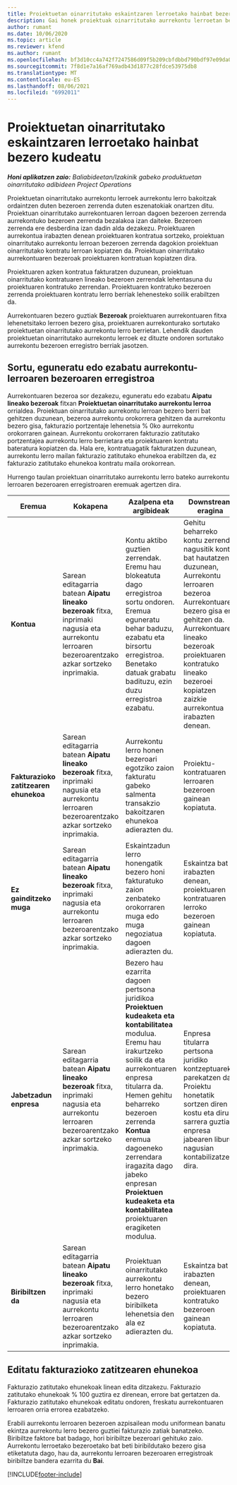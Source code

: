 ```yaml
---
title: Proiektuetan oinarritutako eskaintzaren lerroetako hainbat bezero kudeatu
description: Gai honek proiektuak oinarritutako aurrekontu lerroetan bezero anitz kudeatzeko moduari buruzko informazioa eskaintzen du.
author: rumant
ms.date: 10/06/2020
ms.topic: article
ms.reviewer: kfend
ms.author: rumant
ms.openlocfilehash: bf3d10cc4a742f7247586d09f5b209cbfdbbd790bdf97e09da06d9db583e61a5
ms.sourcegitcommit: 7f8d1e7a16af769adb43d1877c28fdce53975db8
ms.translationtype: MT
ms.contentlocale: eu-ES
ms.lasthandoff: 08/06/2021
ms.locfileid: "6992011"
---
```

# <a name="manage-multiple-customers-on-project-based-quote-lines"></a>Proiektuetan oinarritutako eskaintzaren lerroetako hainbat bezero kudeatu

_**Honi aplikatzen zaio:** Baliabideetan/Izakinik gabeko produktuetan oinarritutako adibideen Project Operations_

Proiektuetan oinarritutako aurrekontu lerroek aurrekontu lerro bakoitzak ordaintzen duten bezeroen zerrenda duten eszenatokiak onartzen ditu. Proiektuan oinarritutako aurrekontuaren lerroan dagoen bezeroen zerrenda aurrekontuko bezeroen zerrenda bezalakoa izan daiteke. Bezeroen zerrenda ere desberdina izan dadin alda dezakezu. Proiektuaren aurrekontua irabazten denean proiektuaren kontratua sortzeko, proiektuan oinarritutako aurrekontu lerroan bezeroen zerrenda dagokion proiektuan oinarritutako kontratu lerroan kopiatzen da. Proiektuan oinarritutako aurrekontuaren bezeroak proiektuaren kontratuan kopiatzen dira.

Proiektuaren azken kontratua fakturatzen duzunean, proiektuan oinarritutako kontratuaren lineako bezeroen zerrendak lehentasuna du proiektuaren kontratuko zerrendan. Proiektuaren kontratuko bezeroen zerrenda proiektuaren kontratu lerro berriak lehenesteko soilik erabiltzen da.

Aurrekontuaren bezero guztiak **Bezeroak** proiektuaren aurrekontuaren fitxa lehenetsitako lerroen bezero gisa, proiektuaren aurrekonturako sortutako proiektuetan oinarritutako aurrekontu lerro berrietan. Lehendik dauden proiektuetan oinarritutako aurrekontu lerroek ez dituzte ondoren sortutako aurrekontu bezeroen erregistro berriak jasotzen.

## <a name="create-update-or-delete-a-quote-line-customer-record"></a>Sortu, eguneratu edo ezabatu aurrekontu-lerroaren bezeroaren erregistroa

Aurrekontuaren bezeroa sor dezakezu, eguneratu edo ezabatu **Aipatu lineako bezeroak** fitxan **Proiektuetan oinarritutako aurrekontu lerroa** orrialdea. Proiektuan oinarritutako aurrekontu lerroan bezero berri bat gehitzen duzunean, bezeroa aurrekontu orokorrera gehitzen da aurrekontu bezero gisa, fakturazio portzentaje lehenetsia % 0ko aurrekontu orokorraren gainean. Aurrekontu orokorraren fakturazio zatitutako portzentajea aurrekontu lerro berrietara eta proiektuaren kontratu bateratura kopiatzen da. Hala ere, kontratuagatik fakturatzen duzunean, aurrekontu lerro mailan fakturazio zatitutako ehunekoa erabiltzen da, ez fakturazio zatitutako ehunekoa kontratu maila orokorrean. 

Hurrengo taulan proiektuan oinarritutako aurrekontu lerro bateko aurrekontu lerroaren bezeroaren erregistroaren eremuak agertzen dira.

| Eremua | Kokapena | Azalpena eta argibideak | Downstream eragina |
| --- | --- | --- | --- |
| **Kontua** | Sarean editagarria batean **Aipatu lineako bezeroak** fitxa, inprimaki nagusia eta aurrekontu lerroaren bezeroarentzako azkar sortzeko inprimakia. | Kontu aktibo guztien zerrendak. Eremu hau blokeatuta dago erregistroa sortu ondoren. Eremua eguneratu behar baduzu, ezabatu eta birsortu erregistroa. Benetako datuak grabatu badituzu, ezin duzu erregistroa ezabatu. | Gehitu beharreko kontu zerrenda nagusitik kontu bat hautatzen duzunean, Aurrekontu lerroaren bezeroa Aurrekontuaren bezero gisa ere gehitzen da. Aurrekontuaren lineako bezeroak proiektuaren kontratuko lineako bezeroei kopiatzen zaizkie aurrekontua irabazten denean. |
| **Fakturazioko zatitzearen ehunekoa** | Sarean editagarria batean **Aipatu lineako bezeroak** fitxa, inprimaki nagusia eta aurrekontu lerroaren bezeroarentzako azkar sortzeko inprimakia. | Aurrekontu lerro honen bezeroari egotziko zaion fakturatu gabeko salmenta transakzio bakoitzaren ehunekoa adierazten du. | Proiektu-kontratuaren lerroaren bezeroen gainean kopiatuta. |
| **Ez gainditzeko muga** | Sarean editagarria batean **Aipatu lineako bezeroak** fitxa, inprimaki nagusia eta aurrekontu lerroaren bezeroarentzako azkar sortzeko inprimakia. | Eskaintzadun lerro honengatik bezero honi fakturatuko zaion zenbateko orokorraren muga edo muga negoziatua dagoen adierazten du. | Eskaintza bat irabazten denean, proiektuaren kontratuaren lerroko bezeroen gainean kopiatuta. |
| **Jabetzadun enpresa** | Sarean editagarria batean **Aipatu lineako bezeroak** fitxa, inprimaki nagusia eta aurrekontu lerroaren bezeroarentzako azkar sortzeko inprimakia. | Bezero hau ezarrita dagoen pertsona juridikoa **Proiektuen kudeaketa eta kontabilitatea** modulua. Eremu hau irakurtzeko soilik da eta aurrekontuaren enpresa titularra da. Hemen gehitu beharreko bezeroen zerrenda **Kontua** eremua dagoeneko zerrendara iragazita dago jabeko enpresan **Proiektuen kudeaketa eta kontabilitatea** proiektuaren eragiketen modulua. | Enpresa titularra pertsona juridiko kontzeptuarekin parekatzen da. Proiektu honetatik sortzen diren kostu eta diru-sarrera guztiak enpresa jabearen liburu nagusian kontabilizatzen dira. |
| **Biribiltzen da** | Sarean editagarria batean **Aipatu lineako bezeroak** fitxa, inprimaki nagusia eta aurrekontu lerroaren bezeroarentzako azkar sortzeko inprimakia. | Proiektuan oinarritutako aurrekontu lerro honetako bezero biribilketa lehenetsia den ala ez adierazten du. | Eskaintza bat irabazten denean, proiektuaren kontratuko bezeroen gainean kopiatuta. |

## <a name="edit-billing-split-percentages"></a>Editatu fakturazioko zatitzearen ehunekoa

Fakturazio zatitutako ehunekoak linean edita ditzakezu. Fakturazio zatitutako ehunekoak % 100 guztira ez direnean, errore bat gertatzen da. Fakturazio zatitutako ehunekoak editatu ondoren, freskatu aurrekontuaren lerroaren orria errorea ezabatzeko.

Erabili aurrekontu lerroaren bezeroen azpisailean modu uniformean banatu ekintza aurrekontu lerro bezero guztiei fakturazio zatiak banatzeko. Biribiltze faktore bat badago, hori biribiltze bezeroari gehituko zaio. Aurrekontu lerroetako bezeroetako bat beti biribildutako bezero gisa etiketatuta dago, hau da, aurrekontu lerroaren bezeroaren erregistroak biribiltze bandera ezarrita du **Bai**. 


[!INCLUDE[footer-include](../includes/footer-banner.md)]